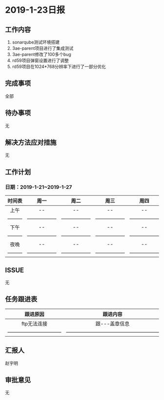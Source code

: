 # 2019-1-23日报

## 工作内容

1. sonarqube测试环境搭建
2. 3ae-parent项目进行了集成测试
3. 3ae-parent修改了100多个bug
4. rd59项目弹窗设置进行了调整
5. rd59项目在1024*768分辨率下进行了一部分优化

## 完成事项

全部

## 待办事项

无

## 解决方法应对措施

无

## 工作计划

### 日期：2019-1-21~2019-1-27

| 时间表 | 周一 | 周二  | 周三 | 周四 | 周五 | 周六 | 周日 |
| :-----: | :-----: |  :-----:  | :-----: | :-----: | :-----: | :-----: | :-----: |
|  上午 |  -- | -- | -- | -- | -- | -- | -- |
| ——— | —————— | —————— | —————— | —————— | —————— | ———— | ———— |
|  下午 |  -- | -- | -- | -- | -- | -- | -- |
| ——— | —————— | —————— | —————— | —————— | —————— | ———— | ———— |
|  夜晚 |  -- | -- | -- | -- | -- | -- | -- |
| ——— | —————— | —————— | —————— | —————— | —————— | ———— | ———— |

## ISSUE

无

## 任务跟进表

| 跟进原因 | 跟进内容  | 跟进人员 | 完成情况 | 跟进日期 |
| :-----: |  :-----:  | :-----: | :-----: | :-----: |
|  ftp无法连接 | 跟---盖章信息 | sid | -- | 2018-1-23 |
| ——————————— | ——————————————————— | ————— | ————— | —————— |

## 汇报人

赵宇明

## 审批意见

无